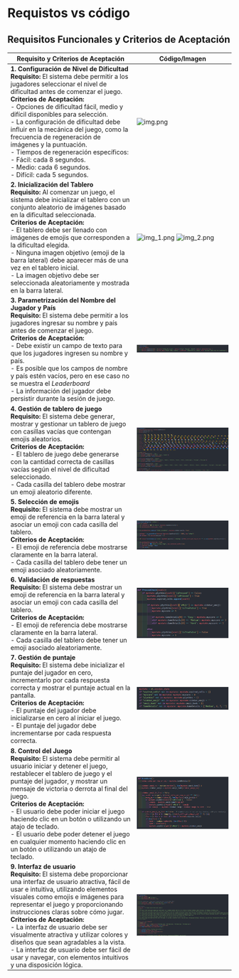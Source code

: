 # Requistos vs código
## Requisitos Funcionales y Criterios de Aceptación

| Requisito y Criterios de Aceptación                                   | Código/Imagen                         |
|-----------------------------------------------------------------------|---------------------------------------|
| **1. Configuración de Nivel de Dificultad**<br>**Requisito:** El sistema debe permitir a los jugadores seleccionar el nivel de dificultad antes de comenzar el juego.<br>**Criterios de Aceptación:**<br>- Opciones de dificultad fácil, medio y difícil disponibles para selección.<br>- La configuración de dificultad debe influir en la mecánica del juego, como la frecuencia de regeneración de imágenes y la puntuación.<br>- Tiempos de regeneración específicos:<br>  - Fácil: cada 8 segundos.<br>  - Medio: cada 6 segundos.<br>  - Difícil: cada 5 segundos. | ![img.png](img/img.png)                   |
| **2. Inicialización del Tablero**<br>**Requisito:** Al comenzar un juego, el sistema debe inicializar el tablero con un conjunto aleatorio de imágenes basado en la dificultad seleccionada.<br>**Criterios de Aceptación:**<br>- El tablero debe ser llenado con imágenes de emojis que corresponden a la dificultad elegida.<br>- Ninguna imagen objetivo (emoji de la barra lateral) debe aparecer más de una vez en el tablero inicial.<br>- La imagen objetivo debe ser seleccionada aleatoriamente y mostrada en la barra lateral. | ![img_1.png](img/img_1.png)  ![img_2.png](img/img_2.png)             |
| **3. Parametrización del Nombre del Jugador y País**<br>**Requisito:** El sistema debe permitir a los jugadores ingresar su nombre y país antes de comenzar el juego.<br>**Criterios de Aceptación:**<br>- Debe existir un campo de texto para que los jugadores ingresen su nombre y país.<br>- Es posible que los campos de nombre y país estén vacíos, pero en ese caso no se muestra el _Leaderboard_<br>- La información del jugador debe persistir durante la sesión de juego. | ![img_3.png](img/img_3.png)  |
| **4. Gestión de tablero de juego**<br>**Requisito:** El sistema debe generar, mostrar y gestionar un tablero de juego con casillas vacías que contengan emojis aleatorios.<br>**Criterios de Aceptación:**<br>- El tablero de juego debe generarse con la cantidad correcta de casillas vacías según el nivel de dificultad seleccionado.<br>- Cada casilla del tablero debe mostrar un emoji aleatorio diferente.| ![img_4.png](img/img_4.png)  |
| **5. Selección de emojis**<br>**Requisito:** El sistema debe mostrar un emoji de referencia en la barra lateral y asociar un emoji con cada casilla del tablero.<br>**Criterios de Aceptación:**<br>- El emoji de referencia debe mostrarse claramente en la barra lateral.<br>- Cada casilla del tablero debe tener un emoji asociado aleatoriamente.| ![img_5.png](img/img_5.png)  |
| **6. Validación de respuestas**<br>**Requisito:** El sistema debe mostrar un emoji de referencia en la barra lateral y asociar un emoji con cada casilla del tablero.<br>**Criterios de Aceptación:**<br>- El emoji de referencia debe mostrarse claramente en la barra lateral.<br>- Cada casilla del tablero debe tener un emoji asociado aleatoriamente.| ![img_6.png](img/img_6.png)  |
| **7. Gestión de puntaje**<br>**Requisito:** El sistema debe inicializar el puntaje del jugador en cero, incrementarlo por cada respuesta correcta y mostrar el puntaje actual en la pantalla.<br>**Criterios de Aceptación:**<br>- El puntaje del jugador debe inicializarse en cero al iniciar el juego.<br>- El puntaje del jugador debe incrementarse por cada respuesta correcta.| ![img_7.png](img/img_7.png)  |
| **8. Control del Juego**<br>**Requisito:** El sistema debe permitir al usuario iniciar y detener el juego, restablecer el tablero de juego y el puntaje del jugador, y mostrar un mensaje de victoria o derrota al final del juego.<br>**Criterios de Aceptación:**<br>- El usuario debe poder iniciar el juego haciendo clic en un botón o utilizando un atajo de teclado.<br>- El usuario debe poder detener el juego en cualquier momento haciendo clic en un botón o utilizando un atajo de teclado.| ![img_8.png](img/img_8.png)  |
| **9. Interfaz de usuario**<br>**Requisito:** El sistema debe proporcionar una interfaz de usuario atractiva, fácil de usar e intuitiva, utilizando elementos visuales como emojis e imágenes para representar el juego y proporcionando instrucciones claras sobre cómo jugar.<br>**Criterios de Aceptación:**<br>- La interfaz de usuario debe ser visualmente atractiva y utilizar colores y diseños que sean agradables a la vista.<br>- La interfaz de usuario debe ser fácil de usar y navegar, con elementos intuitivos y una disposición lógica.| ![img_9.png](img/img_9.png)  |

